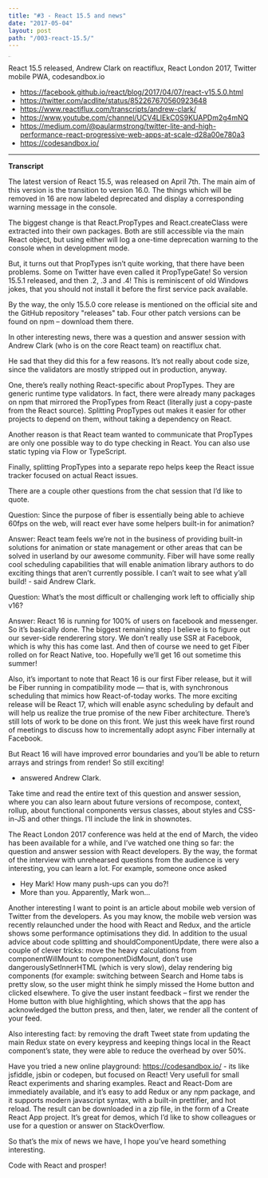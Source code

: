 ```yaml
---
title: "#3 - React 15.5 and news"
date: "2017-05-04"
layout: post
path: "/003-react-15.5/"
---
```


<iframe width="6" height="1" scrolling="no" frameborder="no" src="https://w.soundcloud.com/player/?url=https%3A//api.soundcloud.com/tracks/320951134&amp;color=ff5500&amp;auto_play=false&amp;hide_related=false&amp;show_comments=true&amp;show_user=true&amp;show_reposts=false"></iframe>

React 15.5 released, Andrew Clark‏ on reactiflux, React London 2017, Twitter mobile PWA, codesandbox.io

- https://facebook.github.io/react/blog/2017/04/07/react-v15.5.0.html
- https://twitter.com/acdlite/status/852267670560923648
- https://www.reactiflux.com/transcripts/andrew-clark/
- https://www.youtube.com/channel/UCV4LIEkC0S9KUAPDm2g4mNQ
- https://medium.com/@paularmstrong/twitter-lite-and-high-performance-react-progressive-web-apps-at-scale-d28a00e780a3
- https://codesandbox.io/

---
**Transcript**

The latest version of React 15.5, was released on April 7th. The main aim of this version is the transition to version 16.0. The things which will be removed in 16 are now labeled deprecated and display a corresponding warning message in the console. 

The biggest change is that React.PropTypes and React.createClass were extracted into their own packages. Both are still accessible via the main React object, but using either will log a one-time deprecation warning to the console when in development mode.

But, it turns out that PropTypes isn’t quite working, that there have been problems. Some on Twitter have even called it PropTypeGate! So version 15.5.1 released, and then .2, .3 and .4! This is reminiscent of old Windows jokes, that you should not install it before the first service pack available.

By the way, the only 15.5.0 core release is mentioned on the official site and the GitHub repository "releases" tab. Four other patch versions can be found on npm – download them there.

In other interesting news, there was a question and answer session with Andrew Clark (who is on the core React team) on reactiflux chat.

He sad  that they did this for a few reasons. It’s not really about code size, since the validators are mostly stripped out in production, anyway.

One, there’s really nothing React-specific about PropTypes. They are generic runtime type validators. In fact, there were already many packages on npm that mirrored the PropTypes from React (literally just a copy-paste from the React source). Splitting PropTypes out makes it easier for other projects to depend on them, without taking a dependency on React.

Another reason is that React team wanted to communicate that PropTypes are only one possible way to do type checking in React. You can also use static typing via Flow or TypeScript.

Finally, splitting PropTypes into a separate repo helps keep the React issue tracker focused on actual React issues.



There are a couple other questions from the chat session that I’d like to quote.

Question: Since the purpose of fiber is essentially being able to achieve 60fps on the web, will react ever have some helpers built-in for animation?

Answer: React team feels we’re not in the business of providing built-in solutions for animation or state management or other areas that can be solved in userland by our awesome community. Fiber will have some really cool scheduling capabilities that will enable animation library authors to do exciting things that aren’t currently possible. I can’t wait to see what y’all build! - said Andrew Clark.

Question: What’s the most difficult or challenging work left to officially ship v16?

Answer: React 16 is running for 100% of users on facebook and messenger. So it’s basically done. The biggest remaining step I believe is to figure out our sever-side renderering story. We don’t really use SSR at Facebook, which is why this has come last. And then of course we need to get Fiber rolled on for React Native, too. Hopefully we’ll get 16 out sometime this summer!

Also, it’s important to note that React 16 is our first Fiber release, but it will be Fiber running in compatibility mode — that is, with synchronous scheduling that mimics how React-of-today works. The more exciting release will be React 17, which will enable async scheduling by default and will help us realize the true promise of the new Fiber architecture. There’s still lots of work to be done on this front. We just this week have first round of meetings to discuss how to incrementally adopt async Fiber internally at Facebook.

But React 16 will have improved error boundaries and you’ll be able to return arrays and strings from render! So still exciting!

- answered Andrew Clark.

Take time and read the entire text of this question and answer session, where you can also learn about future versions of recompose, context, rollup, about functional components versus classes, about styles and CSS-in-JS and other things. I’ll include the link in shownotes.



The React London 2017 conference was held at the end of March, the video has been available for a while, and I’ve watched one thing so far: the question and answer session with React developers. By the way, the format of the interview with unrehearsed questions from the audience is very interesting, you can learn a lot. For example, someone once asked 
- Hey Mark! How many push-ups can you do?!
- More than you.
Apparently, Mark won…

Another interesting I want to point is an article about mobile web version of Twitter from the developers. As you may know, the mobile web version was recently relaunched under the hood with React and Redux, and the article shows some performance optimisations they did. In addition to the usual advice about code splitting and shouldComponentUpdate, there were also a couple of clever tricks: move the heavy calculations from componentWillMount to componentDidMount, don’t use dangerouslySetInnerHTML (which is very slow), delay rendering big components (for example: switching between Search and Home tabs is pretty slow, so the user might think he simply missed the Home button and clicked elsewhere. To give the user instant feedback – first we render the Home button with blue highlighting, which shows that the app has acknowledged the button press, and then, later, we render all the content of your feed.

Also interesting fact: by removing the draft Tweet state from updating the main Redux state on every keypress and keeping things local in the React component’s state, they were able to reduce the overhead by over 50%.


Have you tried a new online playground: https://codesandbox.io/ - its like jsfiddle, jsbin or codepen, but focused on React! Very usefull for small React experiments and sharing examples. React and React-Dom are immediately available, and it’s easy to add Redux or any npm package, and it supports modern javascript syntax, with a built-in prettifier, and hot reload. The result can be downloaded in a zip file, in the form of a Create React App project. It’s great for demos, which I’d like to show colleagues or use for a question or answer on StackOverflow.

So that’s the mix of news we have, I hope you’ve heard something interesting.

Code with React and prosper!






